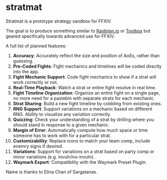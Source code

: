 # stratmat
Stratmat is a prototype strategy sandbox for FFXIV.

The goal is to produce something similar to [Raidplan.io](https://raidplan.io/) or [Toolbox](https://ff14.toolboxgaming.space/) but geared specifically towards advanced use for FFXIV.

A full list of planned features:

1. **Accuracy**: Accurately reflect the size and position of AoEs, rather than guessing.
1. **Pre-Coded Fights**: Fight mechanics and timelines will be coded directly into the app.
1. **Fight Mechanic Support**: Code fight mechanics to show if a strat will work correctly or not.
1. **Real-Time Playback**: Watch a strat or entire fight resolve in real time.
1. **Fight Timeline Organization**: Organize an entire fight on a single page, no more need for a pastebin with separate strats for each mechanic.
1. **Strat Sharing**: Build a new fight timeline by cobbling from existing ones.
1. **RNG Support**: Support variations on a mechanic based on different RNG. Ability to visualize any variation correctly.
1. **Quizzing**: Check your understanding of a strat by drilling where you should stand in response to a given mechanic.
1. **Margin of Error**: Automatically compute how much space or time someone has to work with for a particular strat.
1. **Customizability**: Replace icons to match your team comp, include enemry signs if desired.
1. **Variations**: Support for variations on a strat based on party comp or minor variations (e.g. invuln/no-invuln).
1. **Waymark Export**: Compatibility with the Waymark Preset Plugin.

Name is thanks to Elina Chan of Sargatanas.